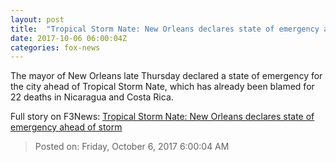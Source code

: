 ```yaml
---
layout: post
title:  "Tropical Storm Nate: New Orleans declares state of emergency ahead of storm"
date: 2017-10-06 06:00:04Z
categories: fox-news
---
```


The mayor of New Orleans late Thursday declared a state of emergency for the city ahead of Tropical Storm Nate, which has already been blamed for 22 deaths in Nicaragua and Costa Rica.


Full story on F3News: [Tropical Storm Nate: New Orleans declares state of emergency ahead of storm](http://www.f3nws.com/n/FYUqJH)

> Posted on: Friday, October 6, 2017 6:00:04 AM
